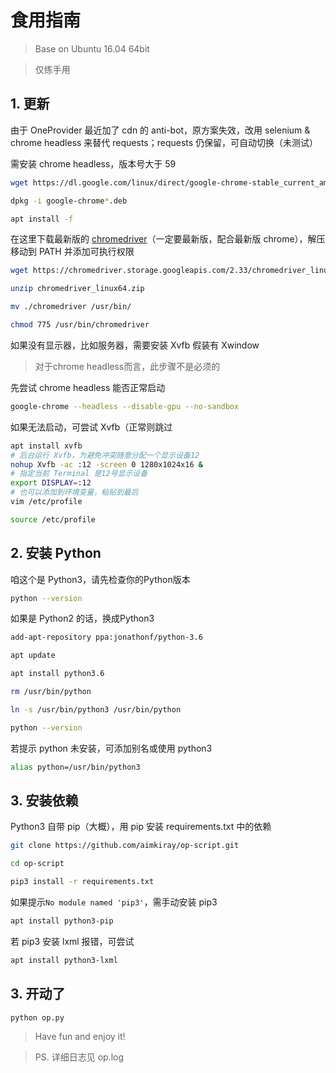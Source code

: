 # 食用指南

> Base on Ubuntu 16.04 64bit

> 仅练手用

## 1. 更新

由于 OneProvider 最近加了 cdn 的 anti-bot，原方案失效，改用 selenium & chrome headless 来替代 requests；requests 仍保留，可自动切换（未测试）

需安装 chrome headless，版本号大于 59

```bash
wget https://dl.google.com/linux/direct/google-chrome-stable_current_amd64.deb

dpkg -i google-chrome*.deb

apt install -f
```

在这里下载最新版的 [chromedriver](https://sites.google.com/a/chromium.org/chromedriver/downloads)（一定要最新版，配合最新版 chrome），解压移动到 PATH 并添加可执行权限

```bash
wget https://chromedriver.storage.googleapis.com/2.33/chromedriver_linux64.zip

unzip chromedriver_linux64.zip

mv ./chromedriver /usr/bin/

chmod 775 /usr/bin/chromedriver
```

如果没有显示器，比如服务器，需要安装 Xvfb 假装有 Xwindow

> 对于chrome headless而言，此步骤不是必须的

先尝试 chrome headless 能否正常启动

```bash
google-chrome --headless --disable-gpu --no-sandbox
```

如果无法启动，可尝试 Xvfb（正常则跳过

```bash
apt install xvfb
# 后台运行 Xvfb，为避免冲突随意分配一个显示设备12
nohup Xvfb -ac :12 -screen 0 1280x1024x16 &
# 指定当前 Terminal 是12号显示设备
export DISPLAY=:12
# 也可以添加到环境变量，粘贴到最后
vim /etc/profile

source /etc/profile
```

## 2. 安装 Python

咱这个是 Python3，请先检查你的Python版本

```bash
python --version
```

如果是 Python2 的话，换成Python3

```bash
add-apt-repository ppa:jonathonf/python-3.6

apt update

apt install python3.6

rm /usr/bin/python

ln -s /usr/bin/python3 /usr/bin/python

python --version
```

若提示 python 未安装，可添加别名或使用 python3

```bash
alias python=/usr/bin/python3
```

## 3. 安装依赖

Python3 自带 pip（大概），用 pip 安装 requirements.txt 中的依赖

```bash
git clone https://github.com/aimkiray/op-script.git

cd op-script

pip3 install -r requirements.txt
```

如果提示`No module named 'pip3'`，需手动安装 pip3

```bash
apt install python3-pip
```

若 pip3 安装 lxml 报错，可尝试

```bash
apt install python3-lxml
```

## 3. 开动了

```bash
python op.py
```

> Have fun and enjoy it!

> PS. 详细日志见 op.log
